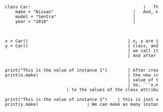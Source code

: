 

<pre>


class Car:                                            |   This is class body.
	make = "Nissan"                               |   And, make, model, year = Attributes of class
	model = "Sentra"                              |   
	year = "2010"                                 |



x = Car()                                       | x, y are just simple variables. And, when we invoke a
y = Car()                                       | class, and assign it to a variable,
                                                | we call it "creating objects of the class". 
                                                | And after that, x,y become the instances of class Car


print("This is the value of instance 1")        | After creating an instance of the class,
print(x.make)                                   | the new instance will have access to the 
                                                | value of the attributes of the class.
                                                | So, ```x.make```this is how we can get access 
						| to the values of the class attributes.

print("This is the value of instance 2")	| this is just another instance of the class ```Car```.
print(y.make) 					| We can make as many instances as we want. 



</pre>
